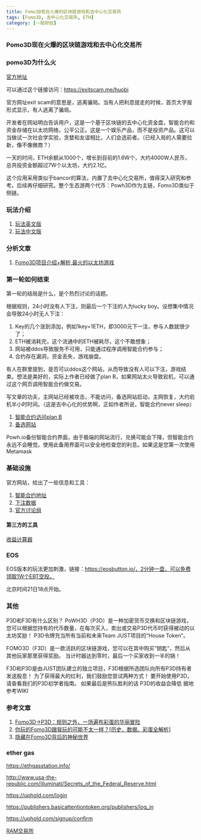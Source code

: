 ```yaml
---
title: Fomo3D现在火爆的区块链游戏和去中心化交易所
tags: [Fomo3D, 去中心化交易所, ETH]
category: [一聪财经]
---
```


### Pomo3D现在火爆的区块链游戏和去中心化交易所

### pomo3D为什么火

[官方地址](https://exitscam.me/play)

可以通过这个链接访问：https://exitscam.me/huobi

官方网址exit scam的意思是，逃离骗局。当有人把利息提走的时候，首页大字报形式显示，有人逃离了骗局。

开发者在网站明白告诉用户，这是一个基于区块链的去中心化资金盘，智能合约和资金存储在以太坊网络，公平公正。这是一个娱乐产品，而不是投资产品。这可以当做试一次社会学实验，贪婪和友谊相比，人们会选前者。（已经入局的人需要拉新，像不像微商？）

一天的时间，ETH余额从1000个，增长到目前的1.6W个，大约4000W人民币，总共投资金额超过7W个以太坊，大约2.1亿。

这个应用采用类似于bancor的算法，内置了去中心化交易所，值得深入研究和参考。后续再仔细研究。整个生态游两个代币：Powh3D作为主链，Fomo3D类似于侧链。

### 玩法介绍

1. [玩法英文版](https://p3d-bot.github.io/howtoplay.html)
2. [玩法中文版](https://hackmd.io/s/H1c2fFkNX)

### 分析文章

1. [Fomo3D项目介绍+解析,最火的以太坊游戏](https://steemit.com/fomo3d/@b1ockchain/fomo3d)


### 第一轮如何结束

第一轮的结局是什么，是个热烈讨论的话题。

根据规则，24小时没有人下注，则最后一个下注的人为lucky boy。设想集中情况会导致24小时无人下注：

1. Key的几个涨到添加，例如1key=1ETH，即3000元下一注，参与人数就很少了；
2. ETH被消耗完，这个流通中的ETH被耗尽，这个不敢想象；
3. 网站被ddos导致服务不可用，只能通过程序调用智能合约参与；
4. 合约存在漏洞，资金丢失，游戏崩盘。


有人在群里提到，是否可以ddos这个网站，从而导致没有人可以下注，游戏结束。想法是美好的，实际上作者已经做了plan B，如果网站太火导致宕机，可以通过这个网页调用智能合约做交易。

写文章的功夫，主网站已经被攻击，不能访问，备选网站启动，主网恢复，大约宕机半小时时间。（这是去中心化的优势啊，正如作者所说，智能合约never sleep）

1. [智能合约访问plan B](https://p3d-bot.github.io/buy.html)
2. [备选网站](https://holdings.powh.trade/)

Powh.io备份智能合约界面，由于极端的网站流行，兑换可能会下降，但智能合约永远不会睡觉。使用此备用界面可以安全地检查您的利息。如果这是您第一次使用Metamask

### 基础设施

官方网站，给出了一些信息和工具：
1. [智能合约地址](https://etherscan.io/address/0xa62142888aba8370742be823c1782d17a0389da1)
2. [下注数据](https://fomo3d.eu/)
3. [官方讨论组](https://discordapp.com/channels/408499477901475840/408503770117570560)

#### 第三方的工具

[收益计算器](http://fomo3d.nav1314.com)

### EOS

EOS版本的玩法更加刺激，链接：https://eosbutton.io/，2分钟一盘，可以免费领取1W个EBT空投。

北京时间21日18点开始。

### 其他


P3D和F3D有什么区别？
PoWH3D（P3D）是一种加密货币交换和区块链游戏，您可以根据您持有的代币数量，在每次买入，卖出或交易P3D代币时获得被动的以太坊奖励！ P3D令牌充当所有当前和未来Team JUST项目的“House Token”。

FOMO3D（F3D）是一款活跃的区块链游戏，您可以在其中购买“钥匙”，然后从其他玩家那里获得奖励。 当计时器达到零时，最后一个买家收到一半的锅！

F3D和P3D是由JUST团队建立的独立项目，F3D根据所选团队向所有P3D持有者发送股息！ 为了获得最大的红利，我们鼓励您尝试两种方式！ 要开始使用P3D，请查看我们的P3D初学者指南。
如果最后是熊队胜利的话
P3D的收益会降低
据地参考WIKI


### 参考文章

1. [Fomo3D→P3D：规则之外，一场遍布彩蛋的华丽冒险](https://mp.weixin.qq.com/s/FrwzjoP-8vUytEyXlpANpQ)
2. [你玩的Fomo3D跟我玩的可能不太一样？[历史、数据、彩蛋全解析]](https://mp.weixin.qq.com/s/Fhvba4MRB1sa7cg_JrK71A)
3. [隐藏在Fomo3D背后的神秘世界](https://mp.weixin.qq.com/s/_ic2aFgChKL0fpCRy5iOsA)


### ether gas

https://ethgasstation.info/



http://www.usa-the-republic.com/illuminati/Secrets_of_the_Federal_Reserve.html


https://uphold.com/login


https://publishers.basicattentiontoken.org/publishers/log_in


https://uphold.com/signup/confirm


[RAM交易所](http://ram.southex.com)


